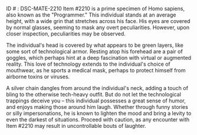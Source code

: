 ID # : DSC-MATE-2210
Item #2210 is a prime specimen of Homo sapiens, also known as the "Programmer." This individual stands at an average height, with a wide grin that stretches across his face. His eyes are covered by normal glasses, seeming to mask any overt peculiarities. However, upon closer inspection, peculiarities may be observed.

The individual's head is covered by what appears to be green layers, like some sort of technological armor. Resting atop his forehead are a pair of goggles, which perhaps hint at a deep fascination with virtual or augmented reality. This love of technology extends to the individual's choice of mouthwear, as he sports a medical mask, perhaps to protect himself from airborne toxins or viruses.

A silver chain dangles from around the individual's neck, adding a touch of bling to the otherwise tech-heavy outfit. But do not let the technological trappings deceive you – this individual possesses a great sense of humor, and enjoys making those around him laugh. Whether through funny stories or silly impersonations, he is known to lighten the mood and bring a levity to even the darkest of situations. Proceed with caution, as any encounter with Item #2210 may result in uncontrollable bouts of laughter.